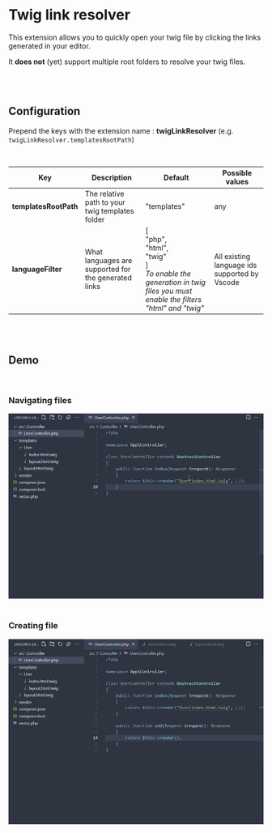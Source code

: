 # Twig link resolver

This extension allows you to quickly open your twig file by clicking the links generated in your editor.

It **does not** (yet) support multiple root folders to resolve your twig files.

<br>
<br>

## Configuration
Prepend the keys with the extension name : **twigLinkResolver** (e.g. `twigLinkResolver.templatesRootPath`)

<br>
<table>
    <thead>
        <tr>
            <th>
                Key
            </th>
            <th>
                Description
            </th>
            <th>
                Default
            </th>
            <th>
                Possible values
            </th>
        </tr>
    </thead>
    <tbody>
        <tr>
            <td>
                <b>templatesRootPath</b>
            </td>
            <td>
                The relative path to your twig templates folder
            </td>
            <td>
                "templates"
            </td>
            <td>
                any
            </td>
        </tr>
        <tr>
            <td>
                <b>languageFilter</b>
            </td>
            <td>
                What languages are supported for the generated links
            </td>
            <td>
                [<br>
                    "php",<br>
                    "html",<br>
                    "twig"<br>
                ]
                <br>
                <i>To enable the generation in twig files you must enable the filters "html" and "twig"</i>
            </td>
            <td>
                All existing language ids supported by Vscode
            </td>
        </tr>
    </tbody>
</table>

<br>
<br>

## Demo

<br>

### Navigating files
<img src="./resources/img/demo-navigation.gif">

<br>
<br>

### Creating file
<img src="./resources/img/demo-create-file.gif">
